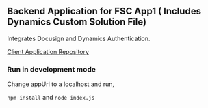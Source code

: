 ## Backend Application for FSC App1 ( Includes Dynamics Custom Solution File)

Integrates Docusign and Dynamics Authentication.

[Client Application Repository](https://github.com/indrapranesh/fsc-pre-asessment)

### Run in development mode 

Change appUrl to a localhost and run,

`npm install` and `node index.js`
